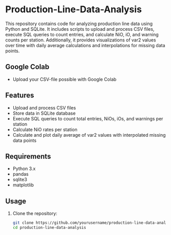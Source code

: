 # Production-Line-Data-Analysis

This repository contains code for analyzing production line data using Python and SQLite. It includes scripts to upload and process CSV files, execute SQL queries to count entries, and calculate NiO, iO, and warning counts per station. Additionally, it provides visualizations of var2 values over time with daily average calculations and interpolations for missing data points.

## Google Colab
- Upload your CSV-file possible with Google Colab

## Features
- Upload and process CSV files
- Store data in SQLite database
- Execute SQL queries to count total entries, NiOs, iOs, and warnings per station
- Calculate NiO rates per station
- Calculate and plot daily average of var2 values with interpolated missing data points

## Requirements
- Python 3.x
- pandas
- sqlite3
- matplotlib

## Usage
1. Clone the repository:
   ```sh
   git clone https://github.com/yourusername/production-line-data-analysis.git
   cd production-line-data-analysis
